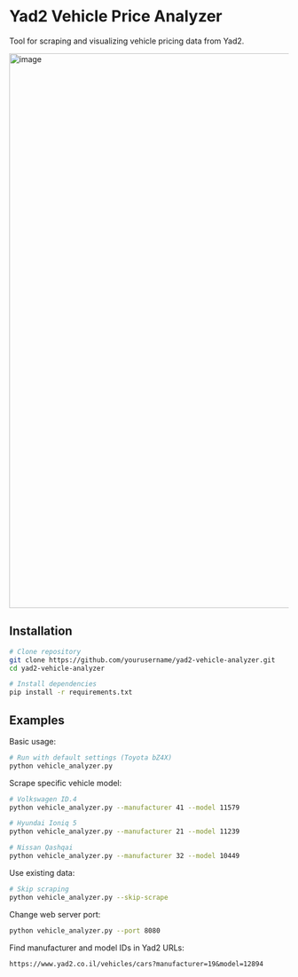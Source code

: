 # Yad2 Vehicle Price Analyzer

Tool for scraping and visualizing vehicle pricing data from Yad2.

<img width="1000" alt="image" src="https://github.com/user-attachments/assets/e8adc837-79b5-4c04-8148-4bf081ff1677" />


## Installation

```bash
# Clone repository
git clone https://github.com/yourusername/yad2-vehicle-analyzer.git
cd yad2-vehicle-analyzer

# Install dependencies
pip install -r requirements.txt
```

## Examples

Basic usage:
```bash
# Run with default settings (Toyota bZ4X)
python vehicle_analyzer.py
```

Scrape specific vehicle model:
```bash
# Volkswagen ID.4
python vehicle_analyzer.py --manufacturer 41 --model 11579

# Hyundai Ioniq 5
python vehicle_analyzer.py --manufacturer 21 --model 11239

# Nissan Qashqai
python vehicle_analyzer.py --manufacturer 32 --model 10449
```

Use existing data:
```bash
# Skip scraping
python vehicle_analyzer.py --skip-scrape
```

Change web server port:
```bash
python vehicle_analyzer.py --port 8080
```

Find manufacturer and model IDs in Yad2 URLs:
```
https://www.yad2.co.il/vehicles/cars?manufacturer=19&model=12894
```
